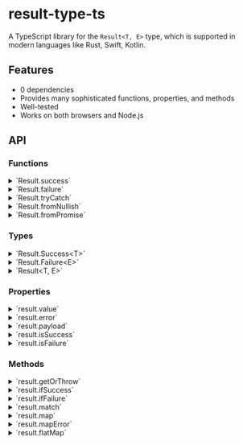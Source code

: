 # result-type-ts
A TypeScript library for the `Result<T, E>` type, which is supported in modern languages like Rust, Swift, Kotlin.  

## Features
- 0 dependencies
- Provides many sophisticated functions, properties, and methods
- Well-tested
- Works on both browsers and Node.js

## API

### Functions

<details>
<summary> `Result.success` </summary>

- Type: `<T>(value: T) => Result.Success<T>`
- Description: Creates a success value.
</details>

<details>
<summary>`Result.failure`</summary>

- Type: `<E>(error: E) => Result.Failure<E>`
- Description: Creates a failure value.
</details>

<details>
<summary>`Result.tryCatch`</summary>

- Type: `<T>(f: () => T) => Result<T>`
- Description: Creates a success value if the function `f` returns a value, and a failure value if the function throws an exception.
</details>

<details>
<summary>`Result.fromNullish`</summary>

- Type: `<T>(value: T \| null \| undefined) => Result<T, null \| undefined>`
- Description: Convert a nullish value to a Result value.
</details>

<details>
<summary>`Result.fromPromise`</summary>

- Type: `<T>(promise: PromiseLike<T>) => Promise<Result<T>>`
- Description: Convert a Promise value to a Result value.
</details>

### Types

<details>
<summary>`Result.Success&lt;T&gt;`</summary>

- Description: The type of a success value holding a value of type `T`.
</details>

<details>
<summary>`Result.Failure&lt;E&gt;`</summary>

- Description: The type of a failure value holding an error value of type `E`.
</details>

<details>
<summary>`Result&lt;T, E&gt;`</summary>

- Description: Shorthand for `Result.Success<T> \| Result.Failure<E>` type. `E` is optional with a default value of `unknown`.
</details>

### Properties

<details>
<summary>`result.value`</summary>

- Type: `T \| undefined`
- Description: The payload of the success value.
</details>

<details>
<summary>`result.error`</summary>

- Type: `E \| undefined`
- Description: The payload of the failure value.
</details>

<details>
<summary>`result.payload`</summary>

- Type: `T \| E`
- Description: The payload of the result value.
</details>

<details>
<summary>`result.isSuccess`</summary>

- Type: `boolean`
- Description: Whether it is a success value.
</details>

<details>
<summary>`result.isFailure`</summary>

- Type: `boolean`
- Description: Whether it is a failure value.
</details>

### Methods

<details>
<summary>`result.getOrThrow`</summary>

- Type: `() => T`
- Description: Returns `result.value` if it's a success value, otherwise throws `result.error`.
</details>

<details>
<summary>`result.ifSuccess`</summary>

- Type: `<T2>(f: (value: T) => T2) => T2 \| undefined`
- Description: Applies the function `f` to `result.value` if it's a success value, otherwise returns `undefined`.
</details>

<details>
<summary>`result.ifFailure`</summary>

- Type: `<E2>(f: (error: E) => E2) => E2 \| undefined`
- Description: Applies the function `f` to `result.error` if it's a failure value, otherwise returns `undefined`.
</details>

<details>
<summary>`result.match`</summary>

- Type: `<T2, E2>((value: T) => T2, (error: E) => E2) => T2 \| E2`
- Description: Applies specified functions to either a success value or a failure value, returning the result of the applied function.
</details>

<details>
<summary>`result.map`</summary>

- Type: `<T2>(f: (value: T) => T2) => Result<T2, E>`
- Description: Creates a Result value by modifying the payload of the success value using the function `f`
</details>

<details>
<summary>`result.mapError`</summary>

- Type: `<E2>(f: (error: E) => E2) => Result<T, E2>`
- Description: Creates a Result value by modifying the payload of the failure value using the function `f`
</details>

<details>
<summary>`result.flatMap`</summary>

- Type: `<T2, E2>(f: (value: T) => Result<T2, E2>) => Result<T2, E2> \| Result.Failure<E>`
- Description: Maps the payload of the success value and flattens the nested Result type.
</details>
